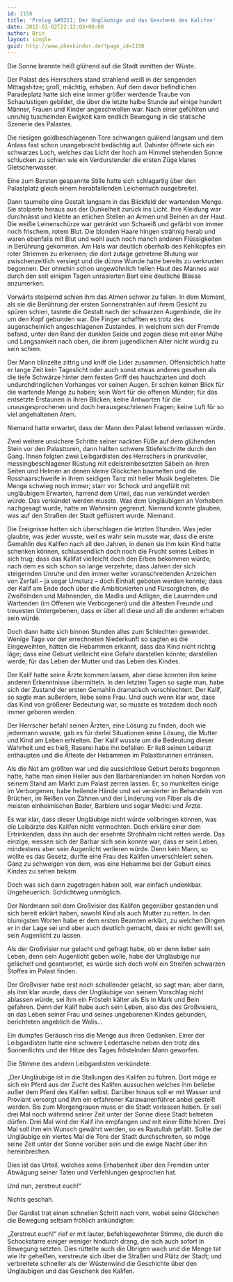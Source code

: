 ```yaml
---
id: 1158
title: 'Prolog &#8211; Der Ungläubige und das Geschenk des Kalifen'
date: 2015-01-02T22:12:03+00:00
author: Brin
layout: single
guid: http://www.phexkinder.de/?page_id=1158
---
```

Die Sonne brannte heiß glühend auf die Stadt inmitten der Wüste.
  
Der Palast des Herrschers stand strahlend weiß in der sengenden Mittagshitze; groß, mächtig, erhaben. Auf dem davor befindlichen Paradeplatz hatte sich eine immer größer werdende Traube von Schaulustigen gebildet, die über die letzte halbe Stunde auf einige hundert Männer, Frauen und Kinder angeschwollen war. Nach einer gefühlten und unruhig tuschelnden Ewigkeit kam endlich Bewegung in die statische Szenerie des Palastes.
  
Die riesigen goldbeschlagenen Tore schwangen quälend langsam und dem Anlass fast schon unangebracht bedächtig auf. Dahinter öffnete sich ein schwarzes Loch, welches das Licht der hoch am Himmel stehenden Sonne schlucken zu schien wie ein Verdurstender die ersten Züge klares Gletscherwasser.
  
Eine zum Bersten gespannte Stille hatte sich schlagartig über den Palastplatz gleich einem herabfallenden Leichentuch ausgebreitet.

Dann taumelte eine Gestalt langsam in das Blickfeld der wartenden Menge. Sie stolperte heraus aus der Dunkelheit zurück ins Licht. Ihre Kleidung war durchnässt und klebte an etlichen Stellen an Armen und Beinen an der Haut. Die weiße Leinenschürze war getränkt von Schweiß und gefärbt von immer noch frischem, rotem Blut. Die blonden Haare hingen strähnig herab und waren ebenfalls mit Blut und wohl auch noch manch anderen Flüssigkeiten in Berührung gekommen. Am Hals war deutlich oberhalb des Kehlkopfes ein roter Striemen zu erkennen; die dort zutage getretene Blutung war zwischenzeitlich versiegt und die dünne Wunde hatte bereits zu verkrusten begonnen. Der ohnehin schon ungewöhnlich hellen Haut des Mannes war durch den seit einigen Tagen unrasierten Bart eine deutliche Blässe anzumerken.
  
Vorwärts stolpernd schien ihm das Atmen schwer zu fallen. In dem Moment, als sie die Berührung der ersten Sonnenstrahlen auf ihrem Gesicht zu spüren schien, tastete die Gestalt nach der schwarzen Augenbinde, die ihr um den Kopf gebunden war. Die Finger schafften es trotz des augenscheinlich angeschlagenen Zustandes, in welchem sich der Fremde befand, unter den Rand der dunklen Seide und zogen diese mit einer Mühe und Langsamkeit nach oben, die ihrem jugendlichen Alter nicht würdig zu sein schien.
  
Der Mann blinzelte zittrig und kniff die Lider zusammen. Offensichtlich hatte er lange Zeit kein Tageslicht oder auch sonst etwas anderes gesehen als die tiefe Schwärze hinter dem festen Griff des hauchzarten und doch undurchdringlichen Vorhanges vor seinen Augen. Er schien keinen Blick für die wartende Menge zu haben; kein Wort für die offenen Münder; für das entsetzte Erstaunen in ihren Blicken; keine Antworten für die unausgesprochenen und doch herausgeschrienen Fragen; keine Luft für so viel angehaltenen Atem.
  
Niemand hatte erwartet, dass der Mann den Palast lebend verlassen würde.

Zwei weitere unsichere Schritte seiner nackten Füße auf dem glühenden Stein vor den Palasttoren, dann hallten schwere Stiefelschritte durch den Gang. Ihnen folgten zwei Leibgardisten des Herrschers in prunkvoller, messingbeschlagener Rüstung mit edelsteinbesetzten Säbeln an ihren Seiten und Helmen an denen kleine Glöckchen baumelten und die Rosshaarschweife in ihrem seidigen Tanz mit heller Musik begleiteten. Die Menge schwieg noch immer; starr vor Schock und angefüllt mit ungläubigem Erwarten, harrend dem Urteil, das nun verkündet werden würde. Das verkündet werden musste. Was dem Ungläubigen an Vorhaben nachgesagt wurde, hatte an Wahnsinn gegrenzt. Niemand konnte glauben, was auf den Straßen der Stadt geflüstert wurde. Niemand.

Die Ereignisse hatten sich überschlagen die letzten Stunden. Was jeder glaubte, was jeder wusste, weil es wahr sein musste war, dass die erste Gemahlin des Kalifen nach all den Jahren, in denen sie ihm kein Kind hatte schenken können, schlussendlich doch noch die Frucht seines Leibes in sich trug; dass das Kalifat vielleicht doch den Erben bekommen würde, nach dem es sich schon so lange verzehrte; dass Jahren der sich steigernden Unruhe und den immer weiter voranschreitenden Anzeichen von Zerfall &#8211; ja sogar Umsturz &#8211; doch Einhalt geboten werden konnte; dass der Kalif am Ende doch über die Ambitionierten und Fürsorglichen, die Zweifelnden und Mahnenden, die Madlis und Adligen, die Lauernden und Wartenden (im Offenen wie Verborgenen) und die ältesten Freunde und treuesten Untergebenen, dass er über all diese und all die anderen erhaben sein würde.
  
Doch dann hatte sich binnen Stunden alles zum Schlechten gewendet. Wenige Tage vor der errechneten Niederkunft so sagten es die Eingeweihten, hätten die Hebammen erkannt, dass das Kind nicht richtig läge; dass eine Geburt vielleicht eine Gefahr darstellen könnte; darstellen werde; für das Leben der Mutter und das Leben des Kindes.
  
Der Kalif hatte seine Ärzte kommen lassen, aber diese konnten ihm keine anderen Erkenntnisse übermitteln. In den letzten Tagen so sagte man, habe sich der Zustand der ersten Gemahlin dramatisch verschlechtert. Der Kalif, so sagte man außerdem, liebe seine Frau. Und auch wenn klar war, dass das Kind von größerer Bedeutung war, so musste es trotzdem doch noch immer geboren werden.
  
Der Herrscher befahl seinen Ärzten, eine Lösung zu finden, doch wie jedermann wusste, gab es für derlei Situationen keine Lösung, die Mutter und Kind am Leben erhielten. Der Kalif wusste um die Bedeutung dieser Wahrheit und es hieß, Raserei habe ihn befallen. Er ließ seinen Leibarzt enthaupten und die Älteste der Hebammen im Palastbrunnen ertränken.
  
Als die Not am größten war und die aussichtlose Geburt bereits begonnen hatte, hatte man einen Heiler aus den Barbarenlanden im hohen Norden von seinem Stand am Markt zum Palast zerren lassen. Er, so munkelten einige im Verborgenen, habe heilende Hände und sei versierter im Behandeln von Brüchen, im Reißen von Zähnen und der Linderung von Fiber als die meisten einheimischen Bader, Barbiere und sogar Medici und Ärzte.
  
Es war klar, dass dieser Ungläubige nicht würde vollbringen können, was die Leibärzte des Kalifen nicht vermochten. Doch erkläre einer dem Ertrinkenden, dass ihn auch der ersehnte Strohhalm nicht retten werde. Das einzige, wessen sich der Barbar sich sein konnte war, dass er sein Leben, mindestens aber sein Augenlicht verlieren würde. Denn kein Mann, so wollte es das Gesetz, durfte eine Frau des Kalifen unverschleiert sehen. Ganz zu schweigen von dem, was eine Hebamme bei der Geburt eines Kindes zu sehen bekam.
  
Doch was sich dann zugetragen haben soll, war einfach undenkbar. Ungeheuerlich. Schlichtweg unmöglich.
  
Der Nordmann soll dem Großvisier des Kalifen gegenüber gestanden und sich bereit erklärt haben, sowohl Kind als auch Mutter zu retten. In den blumigsten Worten habe er dem ersten Beamten erklärt, zu welchen Dingen er in der Lage sei und aber auch deutlich gemacht, dass er nicht gewillt sei, sein Augenlicht zu lassen.
  
Als der Großvisier nur gelacht und gefragt habe, ob er denn lieber sein Leben, denn sein Augenlicht geben wolle, habe der Ungläubige nur gelächelt und geantwortet, es würde sich doch wohl ein Streifen schwarzen Stoffes im Palast finden.
  
Der Großvisier habe erst noch schallender gelacht, so sagt man; aber dann, als ihm klar wurde, dass der Ungläubige von seinem Vorschlag nicht ablassen würde, sei ihm ein Frösteln kälter als Eis in Mark und Bein gefahren. Denn der Kalif habe auch sein Leben, also das des Großvisiers, an das Leben seiner Frau und seines ungeborenen Kindes gebunden, berichteten angeblich die Walis…

Ein dumpfes Geräusch riss die Menge aus ihren Gedanken. Einer der Leibgardisten hatte eine schwere Ledertasche neben den trotz des Sonnenlichts und der Hitze des Tages fröstelnden Mann geworfen.
  
Die Stimme des andern Leibgardisten verkündete:
  
„Der Ungläubige ist in die Stallungen des Kalifen zu führen. Dort möge er sich ein Pferd aus der Zucht des Kalifen aussuchen welches ihm beliebe außer dem Pferd des Kalifen selbst. Darüber hinaus soll er mit Wasser und Proviant versorgt und ihm ein erfahrener Karawanenführer anbei gestellt werden. Bis zum Morgengrauen muss er die Stadt verlassen haben. Er soll drei Mal noch während seiner Zeit unter der Sonne diese Stadt betreten dürfen. Drei Mal wird der Kalif ihn empfangen und mit einer Bitte hören. Drei Mal soll ihm ein Wunsch gewährt werden, so es Rastullah gefällt. Sollte der Ungläubige ein viertes Mal die Tore der Stadt durchschreiten, so möge seine Zeit unter der Sonne vorüber sein und die ewige Nacht über ihn hereinbrechen.
  
Dies ist das Urteil, welches seine Erhabenheit über den Fremden unter Abwägung seiner Taten und Verfehlungen gesprochen hat.
  
Und nun, zerstreut euch!“

Nichts geschah.

Der Gardist trat einen schnellen Schritt nach vorn, wobei seine Glöckchen die Bewegung seltsam fröhlich ankündigten:
  
„Zerstreut euch!“ rief er mit lauter, befehlsgewohnter Stimme, die durch die Schockstarre einiger weniger hindurch drang, die sich auch sofort in Bewegung setzten. Dies rüttelte auch die Übrigen wach und die Menge tat wie ihr geheißen, verstreute sich über die Straßen und Plätz der Stadt; und verbreitete schneller als der Wüstenwind die Geschichte über den Ungläubigen und das Geschenk des Kalifen.